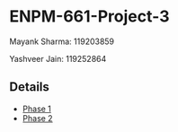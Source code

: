 # ENPM-661-Project-3
Mayank Sharma: 119203859

Yashveer Jain: 119252864

## Details
* [Phase 1](Phase1/README.md)
* [Phase 2](Phase2/README.md)